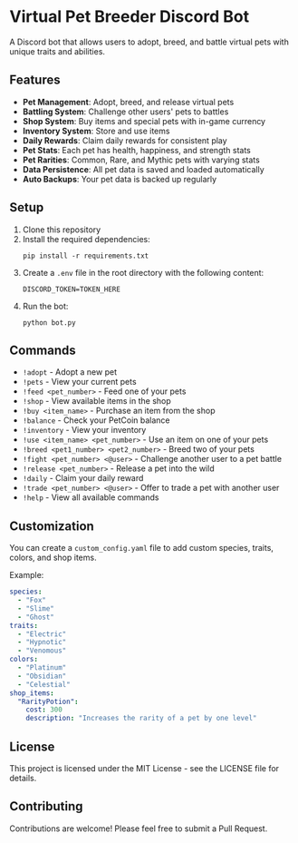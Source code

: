 # Virtual Pet Breeder Discord Bot

A Discord bot that allows users to adopt, breed, and battle virtual pets with unique traits and abilities.

## Features

- **Pet Management**: Adopt, breed, and release virtual pets
- **Battling System**: Challenge other users' pets to battles
- **Shop System**: Buy items and special pets with in-game currency
- **Inventory System**: Store and use items
- **Daily Rewards**: Claim daily rewards for consistent play
- **Pet Stats**: Each pet has health, happiness, and strength stats
- **Pet Rarities**: Common, Rare, and Mythic pets with varying stats
- **Data Persistence**: All pet data is saved and loaded automatically
- **Auto Backups**: Your pet data is backed up regularly

## Setup

1. Clone this repository
2. Install the required dependencies:
   ```
   pip install -r requirements.txt
   ```
3. Create a `.env` file in the root directory with the following content:
   ```
   DISCORD_TOKEN=TOKEN_HERE
   ```
4. Run the bot:
   ```
   python bot.py
   ```

## Commands

- `!adopt` - Adopt a new pet
- `!pets` - View your current pets
- `!feed <pet_number>` - Feed one of your pets
- `!shop` - View available items in the shop
- `!buy <item_name>` - Purchase an item from the shop
- `!balance` - Check your PetCoin balance
- `!inventory` - View your inventory
- `!use <item_name> <pet_number>` - Use an item on one of your pets
- `!breed <pet1_number> <pet2_number>` - Breed two of your pets
- `!fight <pet_number> <@user>` - Challenge another user to a pet battle
- `!release <pet_number>` - Release a pet into the wild
- `!daily` - Claim your daily reward
- `!trade <pet_number> <@user>` - Offer to trade a pet with another user
- `!help` - View all available commands

## Customization

You can create a `custom_config.yaml` file to add custom species, traits, colors, and shop items.

Example:
```yaml
species:
  - "Fox"
  - "Slime"
  - "Ghost"
traits:
  - "Electric"
  - "Hypnotic"
  - "Venomous"
colors:
  - "Platinum"
  - "Obsidian"
  - "Celestial"
shop_items:
  "RarityPotion": 
    cost: 300
    description: "Increases the rarity of a pet by one level"
```

## License

This project is licensed under the MIT License - see the LICENSE file for details.

## Contributing

Contributions are welcome! Please feel free to submit a Pull Request. 